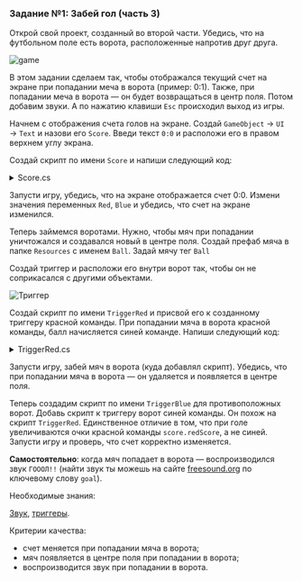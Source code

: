 ### Задание №1: Забей гол (часть 3)

Открой свой проект, созданный во второй части. Убедись, что на футбольном поле есть ворота, расположенные напротив друг друга.

![game](http://unity3d.unium.ru/lessons/lesson12/images/football1.jpg)

В этом задании сделаем так, чтобы отображался текущий счет на экране при попадании меча в ворота (пример: 0:1). Также, при попадании меча в ворота — он будет возвращаться в центр поля. Потом добавим звуки. А по нажатию клавиши `Esc` происходил выход из игры.

Начнем с отображения счета голов на экране. Создай `GameObject` → `UI` → `Text` и назови его `Score`. Введи текст `0:0` и расположи его в правом верхнем углу экрана.

Создай скрипт по имени `Score` и напиши следующий код:

<details><summary>Score.cs</summary>

```csharp
// публичные переменные,
// хранящие очки красной и синей команд
public int redScore = 0;
public int blueScore = 0;

void Update () {
	Text textField = GetComponent<Text>();
	// красиво форматируем очки 
	// и выводим в текстовое поле
	textField.text = redScore + ":" + blueScore;
}
```

</details>

Запусти игру, убедись, что на экране отображается счет 0:0. Измени значения переменных `Red`, `Blue` и убедись, что счет на экране изменился.

Теперь займемся воротами. Нужно, чтобы мяч при попадании уничтожался и создавался новый в центре поля. Создай префаб мяча в папке `Resources` с именем `Ball`. Задай мячу тег `Ball`

Создай триггер и расположи его внутри ворот так, чтобы он не соприкасался с другими объектами.

![Триггер](http://unity3d.unium.ru/lessons/lesson12/images/football3.jpg)

Создай скрипт по имени `TriggerRed` и присвой его к созданному триггеру красной команды. При попадании мяча в ворота красной команды, балл начисляется синей команде. Напиши следующий код:

<details><summary>TriggerRed.cs</summary>

```csharp
public GameObject ballPrefab;
public Score score;

void OnTriggerEnter(Collider other) {
	// если в сетку влетел объект с тегом Ball (наш мяч)
	if (other.tag == "Ball") {
		// то уничтожим этот мяч
		Destroy(other.gameObject);

		// создадим новый мяч в центре поля
		// Quaternion.identity - угол поворота 0 градусов
		Instantiate(ballPrefab, new Vector3(0, 2, 0), Quaternion.identity);

		// и защитаем очко синей команде
		score.blueScore = score.blueScore + 1;
	}
}
```

</details>

Запусти игру, забей мяч в ворота (куда добавлял скрипт). Убедись, что при попадании мяча в ворота — он удаляется и появляется в центре поля.

Теперь создадим скрипт по имени `TriggerBlue` для противоположных ворот. Добавь скрипт к триггеру ворот синей команды. Он похож на скрипт `TriggerRed`. Единственное отличие в том, что при голе увеличиваются очки красной команды `score.redScore`, а не синей. Запусти игру и проверь, что счет корректно изменяется.

**Самостоятельно**: когда мяч попадает в ворота — воспроизводился звук `ГОООЛ!!` (найти звук ты можешь на сайте [freesound.org](http://freesound.org/) по ключевому слову `goal`).

Необходимые знания:

[Звук](http://unity3d.unium.ru/lessons/lesson12/index.html#sound), [триггеры](http://unity3d.unium.ru/lessons/lesson12/index.html#triggers).

Критерии качества:

- счет меняется при попадании мяча в ворота;
- мяч появляется в центре поля при попадании в ворота;
- воспроизводится звук при попадании в ворота.